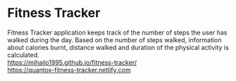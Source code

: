 # Fitness Tracker
Fitness Tracker application keeps track of the number of steps the user has walked during the day. Based on the number of steps walked, information about calories burnt, distance walked and
duration of the physical activity is calculated. <br>
https://mihailo1995.github.io/fitness-tracker/ <br>
https://quantox-fitness-tracker.netlify.com

